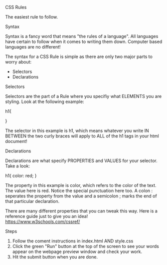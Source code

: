 CSS Rules
 
 The easiest rule to follow.



 Syntax

 Syntax is a fancy word that means "the rules of a language". All languages have certain to follow when it comes to writing them down. Computer based languages are no different!

The syntax for a CSS Rule is simple as there are only two major parts to worry about:

- Selectors
- Declarations



Selectors 

Selectors are the part of a Rule where you specifiy what ELEMENTS you are styling. Look at the following example:

h1{

}

The selector in this example is h1, which means whatever you write IN BETWEEN the two curly braces will apply to ALL of the h1 tags in your html document!



Declarations

Declarations are what specify PROPERTIES and VALUES for your selector. Take a look:

h1{
  color: red;
}

The property in this example is color, which refers to the color of the text. The value here is red. Notice the special punctuation here too. A colon : seperates the property from the value and a semicolon ; marks the end of that particular declaration.

There are many different properties that you can tweak this way. Here is a reference guide just to give you an idea! 
https://www.w3schools.com/cssref/



Steps

1. Follow the coment instructions in index.html AND style.css
2. Click the green "Run" button at the top of the screen to see your words appear on the webpage preview window and check your work.
3. Hit the submit button when you are done.